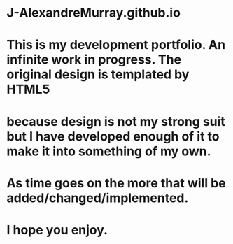 # J-AlexandreMurray.github.io

# This is my development portfolio. An infinite work in progress. The original design is templated by HTML5
# because design is not my strong suit but I have developed enough of it to make it into something of my own.
# As time goes on the more that will be added/changed/implemented. 
# I hope you enjoy. 

